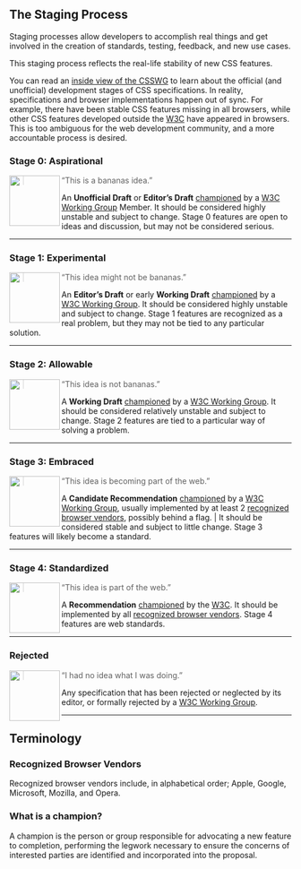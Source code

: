 ## The Staging Process

Staging processes allow developers to accomplish real things and get involved
in the creation of standards, testing, feedback, and new use cases.

This staging process reflects the real-life stability of new CSS features.

You can read an [inside view of the CSSWG] to learn about the official
(and unofficial) development stages of CSS specifications. In reality,
specifications and browser implementations happen out of sync. For example,
there have been stable CSS features missing in all browsers, while other CSS
features developed outside the [W3C] have appeared in browsers. This is too
ambiguous for the web development community, and a more accountable process
is desired.

### Stage 0: Aspirational

<img src="https://cssdb.org/stage-0.svg" alt="" align="left" width="90" height="90">

> “This is a bananas idea.”

An **Unofficial Draft** or **Editor’s Draft** [championed] by a
[W3C Working Group] Member. It should be considered highly unstable and subject
to change. Stage 0 features are open to ideas and discussion, but may not be
considered serious.

---

### Stage 1: Experimental

<img src="https://cssdb.org/stage-1.svg" alt="" align="left" width="90" height="90">

> “This idea might not be bananas.”

An **Editor’s Draft** or early **Working Draft** [championed] by a
[W3C Working Group]. It should be considered highly unstable and subject to
change. Stage 1 features are recognized as a real problem, but they may not be
tied to any particular solution.

---

### Stage 2: Allowable

<img src="https://cssdb.org/stage-2.svg" alt="" align="left" width="90" height="90">

> “This idea is not bananas.”

A **Working Draft** [championed] by a [W3C Working Group]. It should be
considered relatively unstable and subject to change. Stage 2 features are tied
to a particular way of solving a problem.

---

### Stage 3: Embraced

<img src="https://cssdb.org/stage-3.svg" alt="" align="left" width="90" height="90">

> “This idea is becoming part of the web.”

A **Candidate Recommendation** [championed] by a [W3C Working Group], usually
implemented by at least 2 [recognized browser vendors], possibly behind a flag. |
It should be considered stable and subject to little change. Stage 3 features
will likely become a standard.

---

### Stage 4: Standardized

<img src="https://cssdb.org/stage-4.svg" alt="" align="left" width="90" height="90">

> “This idea is part of the web.”

A **Recommendation** [championed] by the [W3C]. It should be implemented by all
[recognized browser vendors]. Stage 4 features are web standards.

---

### Rejected

<img src="https://cssdb.org/stage-X.svg" alt="" align="left" width="90" height="90">

> “I had no idea what I was doing.”

Any specification that has been rejected or neglected by its editor, or
formally rejected by a [W3C Working Group].

---

## Terminology

### Recognized Browser Vendors

Recognized browser vendors include, in alphabetical order; Apple, Google,
Microsoft, Mozilla, and Opera.

### What is a champion?

A champion is the person or group responsible for advocating a new feature to
completion, performing the legwork necessary to ensure the concerns of
interested parties are identified and incorporated into the proposal.

[championed]: #what-is-a-champion
[hosted]: #what-is-a-champion
[inside view of the CSSWG]: http://fantasai.inkedblade.net/weblog/2011/inside-csswg/process
[recognized browser vendors]: #recognized-browser-vendors
[W3C]: https://www.w3.org/
[W3C Working Group]: https://wiki.csswg.org/spec

